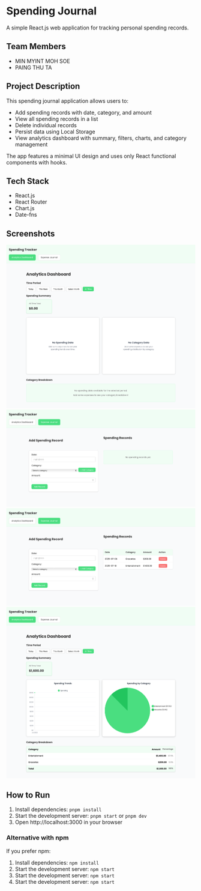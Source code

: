 # Spending Journal

A simple React.js web application for tracking personal spending records.

## Team Members
- MIN MYINT MOH SOE
- PAING THU TA

## Project Description
This spending journal application allows users to:
- Add spending records with date, category, and amount
- View all spending records in a list
- Delete individual records
- Persist data using Local Storage
- View analytics dashboard with summary, filters, charts, and category management

The app features a minimal UI design and uses only React functional components with hooks.

## Tech Stack
- React.js
- React Router
- Chart.js
- Date-fns

## Screenshots
![Page 1: Analytics Dashboard](<screenshots/Spending Journal.png>)
![Page 2: Journal](<screenshots/expense journal.png>)
![Page 2: Journal after test data added ](<screenshots/test1.png>)
![Page 1: Analytics Dashboard after test data added](<screenshots/test2.png>)


## How to Run
1. Install dependencies: `pnpm install`
2. Start the development server: `pnpm start` or `pnpm dev`
3. Open http://localhost:3000 in your browser

### Alternative with npm
If you prefer npm:
1. Install dependencies: `npm install`
2. Start the development server: `npm start`
3. Start the development server: `npm start` 
4. Start the development server: `npm start` 
